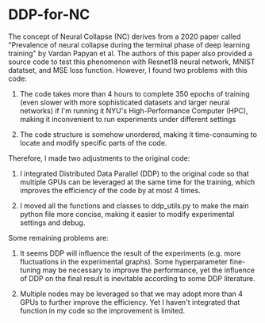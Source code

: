 # DDP-for-NC

The concept of Neural Collapse (NC) derives from a 2020 paper called "Prevalence of neural collapse during the terminal phase of deep learning training" by Vardan Papyan et al. The authors of this paper also provided a source code to test this phenomenon with Resnet18 neural network, MNIST datatset, and MSE loss function. However, I found two problems with this code:

1. The code takes more than 4 hours to complete 350 epochs of training (even slower with more sophisticated datasets and larger neural networks) if I'm running it NYU's High-Performance Computer (HPC), making it inconvenient to run experiments under different settings
   
2. The code structure is somehow unordered, making it time-consuming to locate and modify specific parts of the code.

Therefore, I made two adjustments to the original code:
1. I integrated Distributed Data Parallel (DDP) to the original code so that multiple GPUs can be leveraged at the same time for the training, which improves the efficiency of the code by at most 4 times.
   
2. I moved all the functions and classes to ddp_utils.py to make the main python file more concise, making it easier to modify experimental settings and debug.

Some remaining problems are:
1. It seems DDP will influence the result of the experiments (e.g. more fluctuations in the experimental graphs). Some hyperparameter fine-tuning may be necessary to improve the performance, yet the influence of DDP on the final result is inevitable according to some DDP literature.

2. Multiple nodes may be leveraged so that we may adopt more than 4 GPUs to further improve the efficiency. Yet I haven't integrated that function in my code so the improvement is limited.
